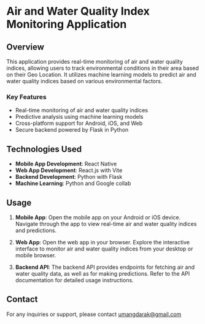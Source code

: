 # Air and Water Quality Index Monitoring Application

## Overview

This application provides real-time monitoring of air and water quality indices, allowing users to track environmental conditions in their area based on their Geo Location. It utilizes machine learning models to predict air and water quality indices based on various environmental factors.

### Key Features

- Real-time monitoring of air and water quality indices
- Predictive analysis using machine learning models
- Cross-platform support for Android, iOS, and Web
- Secure backend powered by Flask in Python

## Technologies Used

- **Mobile App Development**: React Native
- **Web App Development**: React.js with Vite
- **Backend Development**: Python with Flask
- **Machine Learning**: Python and Google collab

## Usage

1. **Mobile App**: Open the mobile app on your Android or iOS device. Navigate through the app to view real-time air and water quality indices and predictions.

2. **Web App**: Open the web app in your browser. Explore the interactive interface to monitor air and water quality indices from your desktop or mobile browser.

3. **Backend API**: The backend API provides endpoints for fetching air and water quality data, as well as for making predictions. Refer to the API documentation for detailed usage instructions.

## Contact

For any inquiries or support, please contact [umangdarak@gmail.com](mailto:umangdarak@gmail.com)
